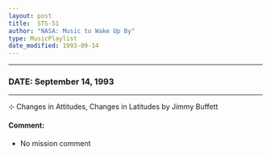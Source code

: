 ```yaml
---
layout: post
title:  STS-51
author: "NASA: Music to Wake Up By"
type: MusicPlaylist
date_modified: 1993-09-14
---
```


----
### DATE: September 14, 1993
----
⊹ Changes in Attitudes, Changes in Latitudes by Jimmy Buffett

#### Comment:
* No mission comment
